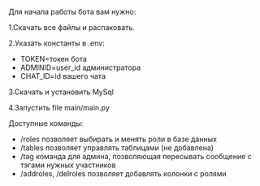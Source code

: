 Для начала работы бота вам нужно:

1.Скачать все файлы и распаковать.

2.Указать константы в .env:
- TOKEN=токен бота
- ADMINID=user_id администратора
- CHAT_ID=id вашего чата
  
3.Скачать и установить MySql

4.Запустить file main/main.py

Доступные команды:
- /roles позволяет выбирать и менять роли в базе данных
- /tables позволяет управлять таблицами (не добавлена)
- /tag команда для админа, позволяющая пересывать сообщение с тэгами нужных участников
- /addroles, /delroles позволяет добавлять колонки с ролями

